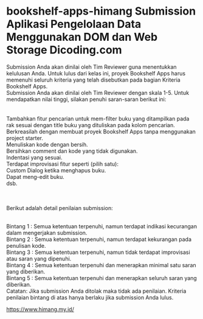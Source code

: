# bookshelf-apps-himang Submission Aplikasi Pengelolaan Data Menggunakan DOM dan Web Storage Dicoding.com
Submission Anda akan dinilai oleh Tim Reviewer guna menentukkan kelulusan Anda. Untuk lulus dari kelas ini, proyek Bookshelf Apps harus memenuhi seluruh kriteria yang telah disebutkan pada bagian Kriteria Bookshelf Apps.<br> Submission Anda akan dinilai oleh Tim Reviewer dengan skala 1-5. Untuk mendapatkan nilai tinggi, silakan penuhi saran-saran berikut ini:
<br><br><br>
Tambahkan fitur pencarian untuk mem-filter buku yang ditampilkan pada rak sesuai dengan title buku yang dituliskan pada kolom pencarian.<br>
Berkreasilah dengan membuat proyek Bookshelf Apps tanpa menggunakan project starter.<br>
Menuliskan kode dengan bersih.<br>
Bersihkan comment dan kode yang tidak digunakan.<br>
Indentasi yang sesuai.<br>
Terdapat improvisasi fitur seperti (pilih satu): <br>
Custom Dialog ketika menghapus buku.<br>
Dapat meng-edit buku.<br>
dsb.<br><br><br>

Berikut adalah detail penilaian submission:<br><br>

Bintang 1 : Semua ketentuan terpenuhi, namun terdapat indikasi kecurangan dalam mengerjakan submission.<br>
Bintang 2 : Semua ketentuan terpenuhi, namun terdapat kekurangan pada penulisan kode.<br>
Bintang 3 : Semua ketentuan terpenuhi, namun tidak terdapat improvisasi atau saran yang dipenuhi.<br>
Bintang 4 : Semua ketentuan terpenuhi dan menerapkan minimal satu saran yang diberikan.<br>
Bintang 5 : Semua ketentuan terpenuhi dan menerapkan seluruh saran yang diberikan.
<br>
Catatan:
Jika submission Anda ditolak maka tidak ada penilaian. Kriteria penilaian bintang di atas hanya berlaku jika submission Anda lulus.<br>


https://www.himang.my.id/
